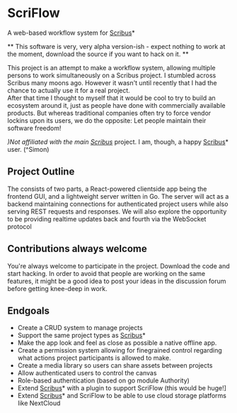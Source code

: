 # ScriFlow
A web-based workflow system for [Scribus](https://en.wikipedia.org/wiki/Scribus)*

** This software is very, very alpha version-ish - expect nothing to work at the moment, download the source if you want to hack on it. **

This project is an attempt to make a workflow system, allowing multiple persons to work simultaneously on a Scribus project.
I stumbled across Scribus many moons ago. However it wasn't until recently that I had the chance to actually use it for a real project.   
After that time I thought to myself that it would be cool to try to build an ecosystem around it, just as people have done with commercially available products. But whereas traditional companies often try to force vendor lockins upon its users, we do the opposite: Let people maintain their software freedom!

*)Not affiliated with the main [Scribus](https://en.wikipedia.org/wiki/Scribus)*
 project. I am, though, a happy [Scribus](https://en.wikipedia.org/wiki/Scribus)*
 user. (^Simon) 

## Project Outline
The consists of two parts, a React-powered clientside app being the frontend GUI, and a lightweight server written in Go. 
The server will act as a backend maintaining connections for authenticated project users while also serving REST requests and responses.
We will also explore the opportunity to be providing realtime updates back and fourth via the WebSocket protocol

## Contributions always welcome
You're always welcome to participate in the project. Download the code and start hacking. In order to avoid that people are working on the same features,
it might be a good idea to post your ideas in the discussion forum before getting knee-deep in work.

## Endgoals
* Create a CRUD system to manage projects
* Support the same project types as [Scribus](https://en.wikipedia.org/wiki/Scribus)*  
* Make the app look and feel as close as possible a native offline app.
* Create a permission system allowing for finegrained control regarding what actions project participants is allowed to make.
* Create a media library so users can share assets between projects
* Allow authenticated users to control the canvas	
* Role-based authentication (based on go module Authority)
* Extend [Scribus](https://en.wikipedia.org/wiki/Scribus)*
 with a plugin to support ScriFlow (this would be huge!]
* Extend [Scribus](https://en.wikipedia.org/wiki/Scribus)*
 and ScriFlow to be able to use cloud storage platforms like NextCloud
